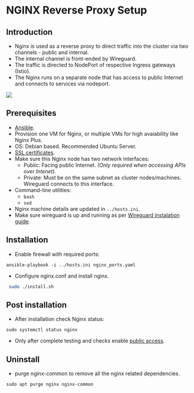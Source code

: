 # NGINX Reverse Proxy Setup

## Introduction
* Nginx is used as a reverse proxy to direct traffic into the cluster via two channels - public and internal.
* The internal channel is front-ended by Wireguard. 
* The traffic is directed to NodePort of respective Ingress gateways (Istio). 
* The Nginx runs on a separate node that has access to public Internet and connects to services via nodeport.

![](../../../docs/_images/on-prem-nginx-wiring.png)

## Prerequisites
* [Ansible](https://docs.ansible.com/ansible/latest/installation_guide/intro_installation.html).
* Provision one VM for Nginx, or multiple VMs for high avaiability like Nginx Plus.
* OS: Debian based. Recommended Ubuntu Server.
* [SSL certificates](../../../docs/wildcard-ssl-certs-letsencrypt.md).
* Make sure this Nginx node has two network interfaces:
    *  Public: Facing public Internet. _(Only required when accessing APIs over Intenet)_.
    *  Private: Must be on the same subnet as cluster nodes/machines.  Wireguard connects to this interface. 
* Command-line utilities:
  * `bash`
  * `sed`
* Nginx machine details are updated in `../hosts.ini`.
* Make sure wireguard is up and running as per [Wireguard instalation guide](https://docs.mosip.io/1.2.0/deployment/wireguard/wireguard-bastion).

## Installation
* Enable firewall with required ports:
```
ansible-playbook -i ../hosts.ini nginx_ports.yaml
```
* Configure nginx.conf and install nginx. 
```sh
 sudo ./install.sh
```
## Post installation
* After installation check Nginx status:
```
sudo systemctl status nginx
```
* Only after complete testing and checks enable [public access](../../../docs/public-access.md).

## Uninstall
* purge nginx-common to remove all the nginx related dependencies.
```
sudo apt purge nginx nginx-common
```
